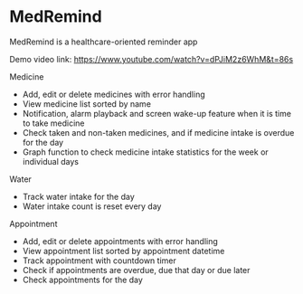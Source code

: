 # MedRemind

MedRemind is a healthcare-oriented reminder app

Demo video link: https://www.youtube.com/watch?v=dPJiM2z6WhM&t=86s

Medicine
-	Add, edit or delete medicines with error handling
-	View medicine list sorted by name
-	Notification, alarm playback and screen wake-up feature when it is time to take medicine
-	Check taken and non-taken medicines, and if medicine intake is overdue for the day
-	Graph function to check medicine intake statistics for the week or individual days

Water
-	Track water intake for the day
-	Water intake count is reset every day

Appointment
-	Add, edit or delete appointments with error handling
-	View appointment list sorted by appointment datetime
-	Track appointment with countdown timer
-	Check if appointments are overdue, due that day or due later
-	Check appointments for the day
